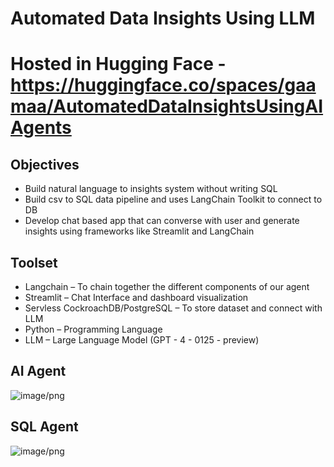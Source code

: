 # Automated Data Insights Using LLM

# Hosted in Hugging Face - https://huggingface.co/spaces/gaamaa/AutomatedDataInsightsUsingAIAgents

## Objectives
* Build natural language to insights system without writing SQL
* Build csv to SQL data pipeline and uses LangChain Toolkit to connect to DB
* Develop chat based app that can converse with user and generate insights using
frameworks like Streamlit and LangChain

## Toolset
* Langchain – To chain together the different components of our agent
* Streamlit – Chat Interface and dashboard visualization
* Servless CockroachDB/PostgreSQL – To store dataset and connect with LLM
* Python – Programming Language
* LLM – Large Language Model (GPT - 4 - 0125 - preview)

## AI Agent
![image/png](https://cdn-uploads.huggingface.co/production/uploads/6672fa6906dcda7c8112e88c/egDGLfj2Acp9J9x-eaiEt.png)

## SQL Agent
![image/png](https://cdn-uploads.huggingface.co/production/uploads/6672fa6906dcda7c8112e88c/Ar__TLejiX3t2P6m9r4dL.png)

